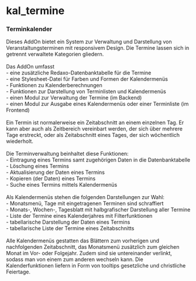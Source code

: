 # kal_termine
<h3>Terminkalender</h3>

<div>Dieses AddOn bietet ein System zur Verwaltung und Darstellung von
Veranstaltungsterminen mit responsivem Design. Die Termine lassen sich in
getrennt verwaltete Kategorien gliedern.</div>

<div><br/>Das AddOn umfasst<br/>
- eine zusätzliche Redaxo-Datenbanktabelle für die Termine<br/>
- eine Stylesheet-Datei für Farben und Formen der Kalendermenüs<br/>
- Funktionen zu Kalenderberechnungen<br/>
- Funktionen zur Darstellung von Terminlisten und Kalendermenüs<br/>
- einen Modul zur Verwaltung der Termine (im Backend)<br/>
- einen Modul zur Ausgabe eines Kalendermenüs oder einer Terminliste (im Frontend)</div>

<div><br/>Ein Termin ist normalerweise ein Zeitabschnitt an einem einzelnen Tag.
Er kann aber auch als Zeitbereich vereinbart werden, der sich über mehrere Tage
erstreckt, oder als Zeitabschnitt eines Tages, der sich wöchentlich wiederholt.</div>

<div><br/>Die Terminverwaltung beinhaltet diese Funktionen:</br/>
- Eintragung eines Termins samt zugehörigen Daten in die Datenbanktabelle<br/>
- Löschung eines Termins<br/>
- Aktualisierung der Daten eines Termins<br/>
- Kopieren (der Daten) eines Termins<br/>
- Suche eines Termins mittels Kalendermenüs<br/>

<div><br/>Als Kalendermenüs stehen die folgenden Darstellungen zur Wahl:<br/>
- Monatsmenü, Tage mit eingetragenen Terminen sind schraffiert<br/>
- Monats-, Wochen-, Tagesblatt mit halbgrafischer Darstellung aller Termine<br/>
- Liste der Termine eines Kalenderjahres mit Filterfunktionen<br/>
- tabellarische Darstellung der Daten eines Termins<br/>
- tabellarische Liste der Termine eines Zeitabschnitts</div>

<div><br/>Alle Kalendermenüs gestatten das Blättern zum vorherigen und
nachfolgenden Zeitabschnitt, das Monatsmenü zusätzlich zum gleichen Monat
im Vor- oder Folgejahr. Zudem sind sie untereinander verlinkt, sodass man von
einem zum anderen wechseln kann. Die Kalenderfunktionen liefern in Form von
tooltips gesetzliche und christliche Feiertage.</div>